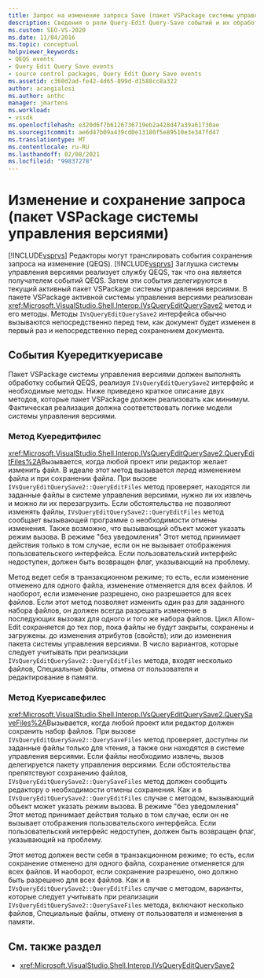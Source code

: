 ```yaml
---
title: Запрос на изменение запроса Save (пакет VSPackage системы управления версиями) | Документация Майкрософт
description: Сведения о роли Query-Edit Query-Save событий и их обработке пакетом VSPackage системы управления версиями.
ms.custom: SEO-VS-2020
ms.date: 11/04/2016
ms.topic: conceptual
helpviewer_keywords:
- QEQS events
- Query Edit Query Save events
- source control packages, Query Edit Query Save events
ms.assetid: c360d2ad-fe42-4d65-899d-d1588cc8a322
author: acangialosi
ms.author: anthc
manager: jmartens
ms.workload:
- vssdk
ms.openlocfilehash: e320d6f7b6126736719eb2a428d47a39a61730ae
ms.sourcegitcommit: ae6d47b09a439cd0e13180f5e89510e3e347fd47
ms.translationtype: MT
ms.contentlocale: ru-RU
ms.lasthandoff: 02/08/2021
ms.locfileid: "99837278"
---
```

# <a name="query-edit-query-save-source-control-vspackage"></a>Изменение и сохранение запроса (пакет VSPackage системы управления версиями)
[!INCLUDE[vsprvs](../../code-quality/includes/vsprvs_md.md)] Редакторы могут транслировать события сохранения запроса на изменение (QEQS). [!INCLUDE[vsprvs](../../code-quality/includes/vsprvs_md.md)] Заглушка системы управления версиями реализует службу QEQS, так что она является получателем событий QEQS. Затем эти события делегируются в текущий активный пакет VSPackage системы управления версиями. В пакете VSPackage активной системы управления версиями реализован <xref:Microsoft.VisualStudio.Shell.Interop.IVsQueryEditQuerySave2> метод и его методы. Методы `IVsQueryEditQuerySave2` интерфейса обычно вызываются непосредственно перед тем, как документ будет изменен в первый раз и непосредственно перед сохранением документа.

## <a name="queryeditquerysave-events"></a>События Куередиткуерисаве
 Пакет VSPackage системы управления версиями должен выполнять обработку событий QEQS, реализуя `IVsQueryEditQuerySave2` интерфейс и необходимые методы. Ниже приведено краткое описание двух методов, которые пакет VSPackage должен реализовать как минимум. Фактическая реализация должна соответствовать логике модели системы управления версиями.

### <a name="queryeditfiles-method"></a>Метод Куередитфилес
 <xref:Microsoft.VisualStudio.Shell.Interop.IVsQueryEditQuerySave2.QueryEditFiles%2A>Вызывается, когда любой проект или редактор желает изменить файл. В идеале этот метод вызывается *перед* изменением файла и при сохранении файла. При вызове `IVsQueryEditQuerySave2::QueryEditFiles` метод проверяет, находятся ли заданные файлы в системе управления версиями, нужно ли их извлечь и можно ли их перезагрузить. Если обстоятельства не позволяют изменять файлы, `IVsQueryEditQuerySave2::QueryEditFiles` метод сообщает вызывающей программе о необходимости отмены изменения. Также возможно, что вызывающий объект может указать режим вызова. В режиме "без уведомления" Этот метод принимает действия только в том случае, если он не вызывает отображения пользовательского интерфейса. Если пользовательский интерфейс недоступен, должен быть возвращен флаг, указывающий на проблему.

 Метод ведет себя в транзакционном режиме; то есть, если изменение отменено для одного файла, изменение отменяется для всех файлов. И наоборот, если изменение разрешено, оно разрешается для всех файлов. Если этот метод позволяет изменить один раз для заданного набора файлов, он должен всегда разрешать изменение в последующих вызовах для одного и того же набора файлов. Цикл Allow-Edit сохраняется до тех пор, пока файлы не будут закрыты, сохранены и загружены. до изменения атрибутов (свойств); или до изменения пакета системы управления версиями. В число вариантов, которые следует учитывать при реализации `IVsQueryEditQuerySave2::QueryEditFiles` метода, входят несколько файлов, Специальные файлы, отмена от пользователя и редактирование в памяти.

### <a name="querysavefiles-method"></a>Метод Куерисавефилес
 <xref:Microsoft.VisualStudio.Shell.Interop.IVsQueryEditQuerySave2.QuerySaveFiles%2A>Вызывается, когда любой проект или редактор должен сохранить набор файлов. При вызове `IVsQueryEditQuerySave2::QuerySaveFiles` метод проверяет, доступны ли заданные файлы только для чтения, а также они находятся в системе управления версиями. Если файлы необходимо извлечь, вызов делегируется пакету управления версиями. Если обстоятельства препятствуют сохранению файлов, `IVsQueryEditQuerySave2::QuerySaveFiles` метод должен сообщить редактору о необходимости отмены сохранения. Как и в `IVsQueryEditQuerySave2::QueryEditFiles` случае с методом, вызывающий объект может указать режим вызова. В режиме "без уведомления" Этот метод принимает действия только в том случае, если он не вызывает отображения пользовательского интерфейса. Если пользовательский интерфейс недоступен, должен быть возвращен флаг, указывающий на проблему.

 Этот метод должен вести себя в транзакционном режиме; то есть, если сохранение отменено для одного файла, сохранение отменяется для всех файлов. И наоборот, если сохранение разрешено, оно должно быть разрешено для всех файлов. Как и в `IVsQueryEditQuerySave2::QueryEditFiles` случае с методом, варианты, которые следует учитывать при реализации `IVsQueryEditQuerySave2::QuerySaveFiles` метода, включают несколько файлов, Специальные файлы, отмену от пользователя и изменения в памяти.

## <a name="see-also"></a>См. также раздел
- <xref:Microsoft.VisualStudio.Shell.Interop.IVsQueryEditQuerySave2>
